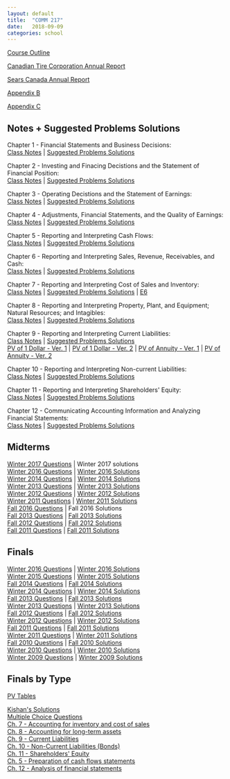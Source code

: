 ```yaml
---
layout: default
title:  "COMM 217"
date:   2018-09-09 
categories: school
---
```


<!--
<style>
table {
   border: 1px solid black;
   border-collapse: collapse;
}
tr {

}
th {
	text-align: center;
}
th,td {
	border:1px solid black;
}
pre {
	background-color:transparent;
	border:none;
	padding:0;
 	white-space: pre-wrap;
}
.doubleUnderlineSingleOverline {
  border-bottom:1px solid #000;
  text-decoration:underline overline;
}
.singleUnderlineAndOverline {
	text-decoration:underline overline;	
}
.doubleUnderlineOnly {
	border-bottom:1px solid #000;
  	text-decoration:underline;	
}
.singleOverlineOnly {
	text-decoration:overline;
}
</style>

<style>
.sidenav {
    width: 10%;
    height: 450px;
    position: fixed;
    z-index: 1;
    top: 75px;
    left: 10px;
    background: #eee;
    overflow-x: hidden;
    padding: 8px 0;
    overflow-y:scroll;
}

.sidenav a {
    padding: 6px 8px 6px 16px;
    text-decoration: none;
    font-size: 12px;
    color: #2196F3;
    display: block;
}

.sidenav a:hover {
    color: #064579;
}

.main {
    margin-left: 140px; /* Same width as the sidebar + left position in px */
    font-size: 28px; /* Increased text to enable scrolling */
    padding: 0px 10px;
}

@media screen and (max-height: 450px) {
    .sidenav {padding-top: 15px;}
    .sidenav a {font-size: 18px;}
}

@media screen and (max-width:1000px){
    .sidenav {display:none;visibility:hidden;}    
}
</style>

<style>
html, body {
    height: 100%;
}
</style>
-->

<!--
<div class="sidenav">
  <a href="#course-outline">Course Outline</a>
  <a href="#notes-and-suggested-problems-solutions">Notes</a>
  <a href="#midterms">Midterms</a>
  <a href="#finals">Finals</a>
  <a href="#statement-of-financial-position-template">Statement of Financial Position Template</a>
  <a href="#statement-of-earnings-template">Statement of Earnings Template</a>
  <a href="#statement-of-changes-in-equity-template">Statement of Changes in Equity Template</a>
  <a href="#statement-of-cash-flows-template">Statement of Cash Flows Template</a>
  <a href="#summary-of-key-accounts">Summary of Key Accounts</a>
  <a href="#summary-of-ratios">Summary of Ratios</a>
  <a href="#canadian-tire-corporation-annual-report">Canadian Tire Corporation Annual Report</a>
  <a href="#sears-canada-annual-report">Sears Canada Annual Report</a>
  <a href="#appendix-b">Appendix B</a>
  <a href="#appendix-c">Appendix C</a>
  <a href="#problems-ch-1">Problems: Ch 1 - Financial Statements and Business Decisions</a>
  <a href="#problems-ch-2">Problems: Ch 2 - Investing and Finacing Decistions and the Statement of Financial Position</a>
  <a href="#problems-ch-3">Problems: Ch 3 - Operating Decisions and the Statement of earnings</a>
  <a href="#problems-ch-4">Problems: Ch 4 - Adjustments, Financial Statements, and the Quality of Earnings</a>
  <a href="#problems-ch-6">Problems: Ch 6 - Reporting and Interpreting Sales, Revenue, Receivables, and Cash</a>
  <a href="#problems-ch-7">Problems: Ch 7 - Reporting and Interpreting Cost of Sales and Inventory</a>
  <a href="#problems-ch-8">Problems: Ch 8 - Reporting and Interpreting Property, Plant, and Equipment; Natural Resources; and Intagibles</a>
  <a href="#problems-ch-9">Problems: Ch 9 - Reporting and Interpreting Current Liabilities</a>
  <a href="#problems-ch-10">Problems: Ch 10 - Reporting and Interpreting Non-Current Liabilities</a> 
  <a href="#problems-ch-11">Problems: Ch 11 - Reporting and Interpreting Shareholders' Equity</a> 
  <a href="#problems-ch-5">Problems: Ch 5 - Reporting and Interpreting Cash Flows</a> 
  <a href="#problems-ch-12">Problems: Ch 12 - Communicating Accounting Information and Analyzing Financial Statements</a> 
</div>
-->

<a name="course-outline"></a>
<a href="https://drive.google.com/open?id=1_1mkdn5e9224lBYyvhETc1z1MgHUQDRF">Course Outline</a>

<a name="canadian-tire-corporation-annual-report"></a>
<a href="https://drive.google.com/open?id=1sdzHga_efdI30rryFiiEQAts6BhyFZOi">Canadian Tire Corporation Annual Report</a> 


<a name="sears-canada-annual-report"></a>
<a href="https://drive.google.com/open?id=1z0wMDZWSiQLHNueq_4M3y8pmKcd_0tGk">Sears Canada Annual Report</a>

<a name="appendix-b"></a>
<a href="https://drive.google.com/open?id=11WvpT-c2gy7RjFtezfZa3VKeEP2wnMVW">Appendix B</a>

<a name="appendix-c"></a>
<a href="https://drive.google.com/open?id=1Uqle7H9hV0OAhKnAPLXUyyHaAcLtQNuo">Appendix C</a>

<a name="notes-and-suggested-problems-solutions"></a>
## Notes + Suggested Problems Solutions
Chapter 1 - Financial Statements and Business Decisions:  
<a href="https://drive.google.com/open?id=1HGJRbDmjtBSVQpVCQxMuJ5jhod1cvfsa">Class Notes</a> | 
<a href="https://drive.google.com/open?id=1ncfXTEtfU8YrUcEqbLDgou1vhE_ydKTw">Suggested Problems Solutions</a>  

Chapter 2 - Investing and Finacing Decistions and the Statement of Financial Position:  
<a href="https://drive.google.com/open?id=1z5vUL--DJmsx-V3bgg8GzpES9z5aocHq">Class Notes</a> | 
<a href="https://drive.google.com/open?id=1sMSoObqymq7dS_5_UafWlGrPEc8s76R3">Suggested Problems Solutions</a>  

Chapter 3 - Operating Decistions and the Statement of Earnings:  
<a href="https://drive.google.com/open?id=196W2Dj-ombWEQMnzrpN2G49JzzE3jCu4">Class Notes</a> | 
<a href="https://drive.google.com/open?id=1Oy4V5vlz64T78jkJ6mr4-gfWH8o3aZyO">Suggested Problems Solutions</a>  

Chapter 4 - Adjustments, Financial Statements, and the Quality of Earnings:  
<a href="https://drive.google.com/open?id=1QfBDSrAzb0l39vA_MzleeYHhNsDqVD6S">Class Notes</a> | 
<a href="https://drive.google.com/open?id=10PH4g0Cz22f-KQlkZTmBYy9iFJWSyY4_">Suggested Problems Solutions</a>  

Chapter 5 - Reporting and Interpreting Cash Flows:  
<a href="https://drive.google.com/open?id=1mVZAyntdaa9Yisu793z29qkcq4_ExFVh">Class Notes</a> | 
<a href="https://drive.google.com/open?id=1t7tUejqB3MowKlvFJTA6hAGXnZFBg609">Suggested Problems Solutions</a>  

Chapter 6 - Reporting and Interpreting Sales, Revenue, Receivables, and Cash:  
<a href="https://drive.google.com/open?id=1HfX_Rg1lDjtK1Sj3Tn9ITurBcVPsaB0i">Class Notes</a> | 
<a href="https://drive.google.com/open?id=1CU2xpq20wqNcunL5C3NRY8XJkMc0mTNG">Suggested Problems Solutions</a>  

Chapter 7 - Reporting and Interpreting Cost of Sales and Inventory:  
<a href="https://drive.google.com/open?id=1enKU5ZSI_ZoC2ZLo22XIuSLDMmxfNpj9">Class Notes</a> | 
<a href="https://drive.google.com/open?id=19D6DCraZOc5lodwQAb-cx_AeQsrMQYf4">Suggested Problems Solutions</a> |
<a href="https://drive.google.com/open?id=11luGJmkaa3B4xpXLcKuWFhCwC9CTNUap">E6</a>  

Chapter 8 - Reporting and Interpreting Property, Plant, and Equipment; Natural Resources; and Intagibles:  
<a href="https://drive.google.com/open?id=1V9kLZi_awAGdW7QnYT0gewG3Dy_HI0ru">Class Notes</a> | 
<a href="https://drive.google.com/open?id=1A3aPnQa_QIzo0D5pPkWNSNQaeQJEMNg7">Suggested Problems Solutions</a>  

Chapter 9 - Reporting and Interpreting Current Liabilities:  
<a href="https://drive.google.com/open?id=1QbNekTqzd7B2wMRWvKX9pdSWbpVY6u9-">Class Notes</a> | 
<a href="https://drive.google.com/open?id=1lP9FGV67tjvm4HFrpxTb7wP5YO4vz1VZ">Suggested Problems Solutions</a>  
<a href="https://drive.google.com/open?id=16lkFrO4e4WQXfKk7xhqpwWZIfvG-SIgb">PV of 1 Dollar - Ver. 1</a> |
<a href="https://drive.google.com/open?id=1TaZQgUSIYHTXiBriOnAyhJm-mFHJDxaA">PV of 1 Dollar - Ver. 2</a> |
<a href="https://drive.google.com/open?id=1GGJx_CU5YBbKLV76GecQNmBQk0xkNmhv">PV of Annuity - Ver. 1</a> |
<a href="https://drive.google.com/open?id=1ZgXALFNnObitvUP1Mx2hKRwKS4aqSbAC">PV of Annuity - Ver. 2</a>  

Chapter 10 - Reporting and Interpreting Non-current Liabilities:  
<a href="https://drive.google.com/open?id=15lB_UL1QdRJqEu0lhyuEu_39KFvTzjyN">Class Notes</a> | 
<a href="https://drive.google.com/open?id=1j9hBfffi9cUkBYGD5SNV2SUUdc3BLwZe">Suggested Problems Solutions</a>  

Chapter 11 - Reporting and Interpreting Shareholders' Equity:  
<a href="https://drive.google.com/open?id=1eLAqxK1au7xU1tsgpdHr66Q2jVkDWXUK">Class Notes</a> | 
<a href="https://drive.google.com/open?id=1bW7aI7Xb27YjTQCPYqEjm5-_NhkxCuBt">Suggested Problems Solutions</a>  

Chapter 12 - Communicating Accounting Information and Analyzing Financial Statements:  
<a href="https://drive.google.com/open?id=13yuciI1N99H8F_Izz-Qquksz9gDzB6gj">Class Notes</a> | 
<a href="https://drive.google.com/open?id=1aw6HvvsYhmEwQQJ7A2CeBxkfiKpru8K3">Suggested Problems Solutions</a>  

<a name="midterms"></a>
## Midterms
<a href="https://drive.google.com/open?id=1ZvZIjl5XcOYn9kW18zKx56oRutG1Xnpz">Winter 2017 Questions</a> | Winter 2017 solutions  
<a href="https://drive.google.com/open?id=1PpjgkraYnBUsb_P7SxTn0X7CFEWtocr_">Winter 2016 Questions</a> | <a href="https://drive.google.com/open?id=1E2Rl6atmZBS89xXx1kEMl-5ir7lSjMXS">Winter 2016 Solutions</a>  
<a href="https://drive.google.com/open?id=12b6RddJdhhYIYWgv4Fo9GcMaqkE5FcWx">Winter 2014 Questions</a> | <a href="https://drive.google.com/open?id=19Q7fPDEPrmvjFFd3GYgNxODFq9w2ktfc">Winter 2014 Solutions</a>  
<a href="https://drive.google.com/open?id=1--HO54njTJf7ZoybMgTzR24cQbFaI8Iu">Winter 2013 Questions</a> | <a href="https://drive.google.com/open?id=1UX9rbhufoAu99oHMmDj7aBpXJEpwg3b1">Winter 2013 Solutions</a>  
<a href="https://drive.google.com/open?id=1Hj2r-fbQule1tM4ZoI1kZQ4wx2zA4qFl">Winter 2012 Questions</a> | <a href="https://drive.google.com/open?id=1D47Agxwg1ITsy7Ht0RH51wT6hbGNa6yk">Winter 2012 Solutions</a>  
<a href="https://drive.google.com/open?id=10rR_6BaXvNQmTKGZcHNh8s8EdwnTuFJ5">Winter 2011 Questions</a> | <a href="https://drive.google.com/open?id=1hY_lozmpJy4LlyPyA2hYMh0cOoWB_GSn">Winter 2011 Solutions</a>  
<a href="https://drive.google.com/open?id=1Uk9_csuJrpRwN_sCA0YJVwusGsQEEkxW">Fall 2016 Questions</a> | Fall 2016 Solutions  
<a href="https://drive.google.com/open?id=1IufWHYS2UKre8DdHH7oGemxU9AIhEJck">Fall 2013 Questions</a> | <a href="https://drive.google.com/open?id=1X0aKQRy0f0iiED1_DLdM6RKEyl1uz4s3">Fall 2013 Solutions</a>  
<a href="https://drive.google.com/open?id=1-4-kHcXiOQVYJGmGpHuSBmujAt6gP3wZ">Fall 2012 Questions</a> | <a href="https://drive.google.com/open?id=1ibLfx9Me6bMaiTdPeMtGMCTGx2wnZOg2">Fall 2012 Solutions</a>  
<a href="https://drive.google.com/open?id=1YI38srbMrRJb3GGE9iX9pO0oIW5Pf6rW">Fall 2011 Questions</a> | <a href="https://drive.google.com/open?id=1XcgtdKaP7zkh6V-VGXzKXBCCxomimIh8">Fall 2011 Solutions</a>  

<a name="finals"></a>
## Finals
<a href="https://drive.google.com/open?id=1DnKvETTrgRulG_LHDImBNzeLVrfq6FPB">Winter 2016 Questions</a> | <a href="https://drive.google.com/open?id=16GFxjWTiQoCCpCCi3evwjh7a-G-bxxe8">Winter 2016 Solutions</a>  
<a href="https://drive.google.com/open?id=1Mg-T98gDTUo7uOfQ1G6vZtYmoIl7k-48">Winter 2015 Questions</a> | <a href="https://drive.google.com/open?id=1ytDq-6NdhbgBKPecKT3yJ3fQ0DQXI_tF">Winter 2015 Solutions</a>  
<a href="https://drive.google.com/open?id=1qv-Bz9YrAq2_n1Xp_RH-HiDhDi5doxP-">Fall 2014 Questions</a> | <a href="https://drive.google.com/open?id=1pkQo7XKd1rjqVDv3I_L7MqFik85S7x3Y">Fall 2014 Solutions</a>  
<a href="https://drive.google.com/open?id=1f8px1mXkoH0o9JtM082e64gIXV6QPCEj">Winter 2014 Questions</a> | <a href="https://drive.google.com/open?id=1AtCt7cWvsWgwIV7_JYh1HVWOQvIxEUrH">Winter 2014 Solutions</a>  
<a href="https://drive.google.com/open?id=1lTivE8AOMPrbUS74U96_JtprI7RjNZOI">Fall 2013 Questions</a> | <a href="https://drive.google.com/open?id=1uFBRcTyWYSXOVBvNMMDOPE1SJd4jlqYI">Fall 2013 Solutions</a>  
<a href="https://drive.google.com/open?id=1_LWyH23loIe6NH5PIp8jaC8ekBOApMX9">Winter 2013 Questions</a> | <a href="https://drive.google.com/open?id=19E-qYMlPveWWvsCAzz678iK-xq5R_OAx">Winter 2013 Solutions</a>  
<a href="https://drive.google.com/open?id=1kKkkSl9XBtDaoFsqFSQInWXYjGeFzYWa">Fall 2012 Questions</a> | <a href="https://drive.google.com/open?id=1bS7A6IAGlNra239aMw0lG7XLC8jXOWL1">Fall 2012 Solutions</a>  
<a href="https://drive.google.com/open?id=1GX6ggN-wkmwQqfYjC1vQMoGcZ4HuWFv2">Winter 2012 Questions</a> | <a href="https://drive.google.com/open?id=1qnm5RUiW0wZFtyv3jtmkc5QqX2rpMbzs">Winter 2012 Solutions</a>  
<a href="https://drive.google.com/open?id=11_8KYO2NZibL2g1gsfdcqLpbje_6Zxc3">Fall 2011 Questions</a> | <a href="https://drive.google.com/open?id=1Pz94ss84oKu8aGAMKHsXIiHIvYglPLus">Fall 2011 Solutions</a>  
<a href="https://drive.google.com/open?id=1tzbeepo4ouO-vOvJCpqj_s5PHNPJytUb">Winter 2011 Questions</a> | <a href="https://drive.google.com/open?id=196RbTabWTd81KntERJXejy80JpLS3DXy">Winter 2011 Solutions</a>  
<a href="https://drive.google.com/open?id=1cwmex3gcbSsf67M4XDKVpuCGDtkhO67_">Fall 2010 Questions</a> | <a href="https://drive.google.com/open?id=1L9rgZD-DvRqVmtdXaXIUOieJAr0KcsWg">Fall 2010 Solutions</a>  
<a href="https://drive.google.com/open?id=10raVwczI0_GxN9uvnelVozwVWFy5Q2Z5">Winter 2010 Questions</a> | <a href="https://drive.google.com/open?id=1IMaBcMGIMFkignYxI2h3KI3kHAniD0lV">Winter 2010 Solutions</a>  
<a href="https://drive.google.com/open?id=1V3envXe0HlLx3ZfJFu63zt5sCkkpRV_4">Winter 2009 Questions</a> | <a href="https://drive.google.com/open?id=1PDZ_Y2AIsMefNsJKwQGjNN5EulJSru2L">Winter 2009 Solutions</a>  

## Finals by Type
<a href="https://drive.google.com/open?id=1Y6cl3xjA2rYqtM4EF8d6hE1A3TIasyNS">PV Tables</a>  
<!-- <a href="https://drive.google.com/open?id=1tAUDXvVcCYxxhTOwDMsQ82GcYcK0tb5Lg8nDRwLqfzQ">Kishan's Solutions</a>-->
<a href="https://drive.google.com/open?id=1SmvW78hz3AzzG7ZDKyU0xtO8zvg3D0Hs_yhKixeXzEs">Kishan's Solutions</a>  
<a href="https://drive.google.com/open?id=1sSFp2BCPKFmupbrTDWJs1As3PFcx3bp0">Multiple Choice Questions</a>  
<a href="https://drive.google.com/open?id=1g5ccbKo5cBElkRssNZVe5h7tbJeP6wXf">Ch. 7 - Accounting for inventory and cost of sales</a> <!-- | <a href="https://drive.google.com/open?id=1m47sQtRkmVThE5OniCkj_SVcGaRWaHb0">Short</a>  -->  
<a href="https://drive.google.com/open?id=15ia6hxENK4bKtOAzyoNYXHUJoBDiDKuH">Ch. 8 - Accounting for long-term assets</a> <!-- | <a href="https://drive.google.com/open?id=1HjAWXfbf5ddQhNqppJAzR2jHIEO5H5US">Short</a>  -->  
<a href="https://drive.google.com/open?id=1n38XR_R4GBOsEHP67B8UQR73Y0odCzMe">Ch. 9 - Current Liabilities</a>  
<a href="https://drive.google.com/open?id=1uHOcu3ps0ylya0ILqgIxUyPjdrs1O7dS">Ch. 10 - Non-Current Liabilities (Bonds)</a> <!-- | <a href="https://drive.google.com/open?id=1lq0oZqHDeJVetsIRbm2Cvq6nH0Zw8mtm">Short</a>  -->  
<a href="https://drive.google.com/open?id=1lQ_elrbyVIiVIhwFmjEGdsWKbAoGXkWV">Ch. 11 - Shareholders' Equity</a> <!-- | <a href="https://drive.google.com/open?id=17n6pvaPsJ576mi85AW63dR3KhCKXP-Db">Short</a>  -->  
<a href="https://drive.google.com/open?id=1K0pyaQPNM9dS6OVO_H2iR21Iy-_poBvX">Ch. 5 - Preparation of cash flows statements</a> <!-- | <a href="https://drive.google.com/open?id=1d6yHv0gN8b_bXzVAsoS6V88FrRXiyTVY">Short</a>  -->  
<a href="https://drive.google.com/open?id=1-Frq35OOojzzixnNyvnQb2rZK-LChWsM">Ch. 12 - Analysis of financial statements</a> <!-- | <a href="https://drive.google.com/open?id=1zAJgsixKUGpGsKUwjDbIBWEKmeGlG2HJ">Short</a>  -->  